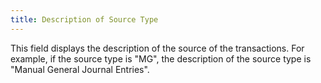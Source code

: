 ```yaml
---
title: Description of Source Type
---
```



This field displays the description of the source of the  transactions. For example, if the source type is "MG", the description  of the source type is "Manual General Journal Entries".
